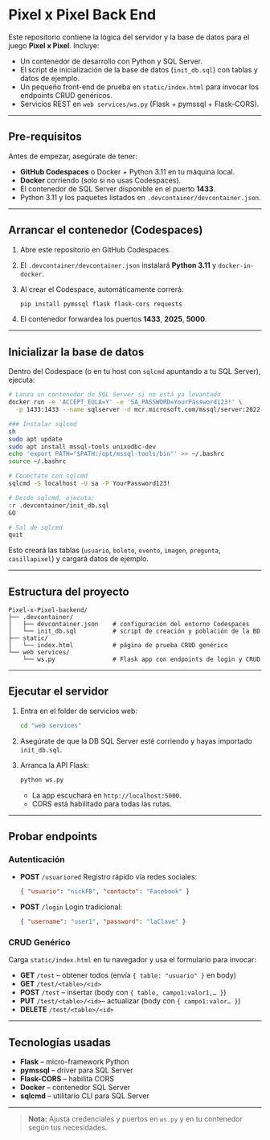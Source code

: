 # Pixel x Pixel Back End

Este repositorio contiene la lógica del servidor y la base de datos para el juego **Pixel x Pixel**. Incluye:

* Un contenedor de desarrollo con Python y SQL Server.
* El script de inicialización de la base de datos (`init_db.sql`) con tablas y datos de ejemplo.
* Un pequeño front-end de prueba en `static/index.html` para invocar los endpoints CRUD genéricos.
* Servicios REST en `web services/ws.py` (Flask + pymssql + Flask-CORS).

---

## Pre-requisitos

Antes de empezar, asegúrate de tener:

* **GitHub Codespaces** o Docker + Python 3.11 en tu máquina local.
* **Docker** corriendo (solo si no usas Codespaces).
* El contenedor de SQL Server disponible en el puerto **1433**.
* Python 3.11 y los paquetes listados en `.devcontainer/devcontainer.json`.

---

## Arrancar el contenedor (Codespaces)

1. Abre este repositorio en GitHub Codespaces.
2. El `.devcontainer/devcontainer.json` instalará **Python 3.11** y `docker-in-docker`.
3. Al crear el Codespace, automáticamente correrá:

   ```bash
   pip install pymssql flask flask-cors requests
   ```
4. El contenedor forwardea los puertos **1433**, **2025**, **5000**.

---

## Inicializar la base de datos

Dentro del Codespace (o en tu host con `sqlcmd` apuntando a tu SQL Server), ejecuta:

```bash
# Lanza un contenedor de SQL Server si no está ya levantado
docker run -e 'ACCEPT_EULA=Y' -e 'SA_PASSWORD=YourPassword123!' \
  -p 1433:1433 --name sqlserver -d mcr.microsoft.com/mssql/server:2022-latest

### Instalar sqlcmd
sh
sudo apt update
sudo apt install mssql-tools unixodbc-dev
echo 'export PATH="$PATH:/opt/mssql-tools/bin"' >> ~/.bashrc
source ~/.bashrc

# Conéctate con sqlcmd
sqlcmd -S localhost -U sa -P YourPassword123!

# Desde sqlcmd, ejecuta:
:r .devcontainer/init_db.sql
GO

# Sal de sqlcmd
quit
```

Esto creará las tablas (`usuario`, `boleto`, `evento`, `imagen`, `pregunta`, `casillapixel`) y cargará datos de ejemplo.

---

## Estructura del proyecto

```
Pixel-x-Pixel-backend/
├── .devcontainer/
│   ├── devcontainer.json    # configuración del entorno Codespaces
│   └── init_db.sql          # script de creación y población de la BD
├── static/
│   └── index.html           # página de prueba CRUD genérico
└── web services/
    └── ws.py                # Flask app con endpoints de login y CRUD
```

---

## Ejecutar el servidor

1. Entra en el folder de servicios web:

   ```bash
   cd "web services"
   ```

2. Asegúrate de que la DB SQL Server esté corriendo y hayas importado `init_db.sql`.

3. Arranca la API Flask:

   ```bash
   python ws.py
   ```

   * La app escuchará en `http://localhost:5000`.
   * CORS está habilitado para todas las rutas.

---

## Probar endpoints

### Autenticación

* **POST** `/usuariored`
  Registro rápido vía redes sociales:

  ```json
  { "usuario": "nickFB", "contacto": "Facebook" }
  ```

* **POST** `/login`
  Login tradicional:

  ```json
  { "username": "user1", "password": "laClave" }
  ```

### CRUD Genérico

Carga `static/index.html` en tu navegador y usa el formulario para invocar:

* **GET**  `/test`            – obtener todos (envía `{ table: "usuario" }` en body)
* **GET**  `/test/<table>/<id>`
* **POST** `/test`            – insertar (body con `{ table, campo1:valor1,… }`)
* **PUT**  `/test/<table>/<id>`– actualizar (body con `{ campo1:valor… }`)
* **DELETE** `/test/<table>/<id>`

---

## Tecnologías usadas

* **Flask** – micro-framework Python
* **pymssql** – driver para SQL Server
* **Flask-CORS** – habilita CORS
* **Docker** – contenedor SQL Server
* **sqlcmd** – utilitario CLI para SQL Server

---

> **Nota:**
> Ajusta credenciales y puertos en `ws.py` y en tu contenedor según tus necesidades.
